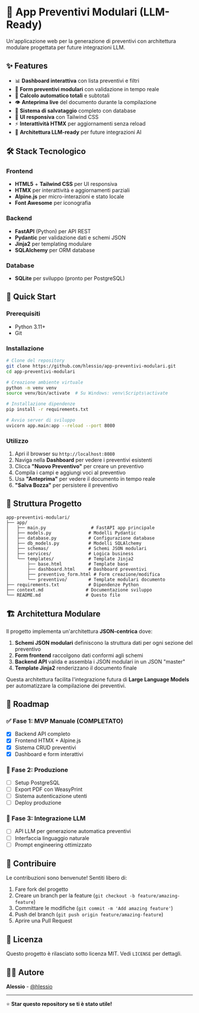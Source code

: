 # 🧾 App Preventivi Modulari (LLM-Ready)

Un'applicazione web per la generazione di preventivi con architettura modulare progettata per future integrazioni LLM.

## ✨ Features

- 📊 **Dashboard interattiva** con lista preventivi e filtri
- 📝 **Form preventivi modulari** con validazione in tempo reale
- 🧮 **Calcolo automatico totali** e subtotali
- 👁️ **Anteprima live** del documento durante la compilazione
- 💾 **Sistema di salvataggio** completo con database
- 📱 **UI responsiva** con Tailwind CSS
- ⚡ **Interattività HTMX** per aggiornamenti senza reload
- 🔧 **Architettura LLM-ready** per future integrazioni AI

## 🛠️ Stack Tecnologico

### Frontend
- **HTML5** + **Tailwind CSS** per UI responsiva
- **HTMX** per interattività e aggiornamenti parziali
- **Alpine.js** per micro-interazioni e stato locale
- **Font Awesome** per iconografia

### Backend
- **FastAPI** (Python) per API REST
- **Pydantic** per validazione dati e schemi JSON
- **Jinja2** per templating modulare
- **SQLAlchemy** per ORM database

### Database
- **SQLite** per sviluppo (pronto per PostgreSQL)

## 🚀 Quick Start

### Prerequisiti
- Python 3.11+
- Git

### Installazione

```bash
# Clone del repository
git clone https://github.com/hlessio/app-preventivi-modulari.git
cd app-preventivi-modulari

# Creazione ambiente virtuale
python -m venv venv
source venv/bin/activate  # Su Windows: venv\Scripts\activate

# Installazione dipendenze
pip install -r requirements.txt

# Avvio server di sviluppo
uvicorn app.main:app --reload --port 8080
```

### Utilizzo

1. Apri il browser su `http://localhost:8080`
2. Naviga nella **Dashboard** per vedere i preventivi esistenti
3. Clicca **"Nuovo Preventivo"** per creare un preventivo
4. Compila i campi e aggiungi voci al preventivo
5. Usa **"Anteprima"** per vedere il documento in tempo reale
6. **"Salva Bozza"** per persistere il preventivo

## 📁 Struttura Progetto

```
app-preventivi-modulari/
├── app/
│   ├── main.py                 # FastAPI app principale
│   ├── models.py              # Modelli Pydantic
│   ├── database.py            # Configurazione database
│   ├── db_models.py           # Modelli SQLAlchemy
│   ├── schemas/               # Schemi JSON modulari
│   ├── services/              # Logica business
│   └── templates/             # Template Jinja2
│       ├── base.html          # Template base
│       ├── dashboard.html     # Dashboard preventivi
│       ├── preventivo_form.html # Form creazione/modifica
│       └── preventivo/        # Template modulari documento
├── requirements.txt           # Dipendenze Python
├── context.md                # Documentazione sviluppo
└── README.md                 # Questo file
```

## 🏗️ Architettura Modulare

Il progetto implementa un'architettura **JSON-centrica** dove:

1. **Schemi JSON modulari** definiscono la struttura dati per ogni sezione del preventivo
2. **Form frontend** raccolgono dati conformi agli schemi
3. **Backend API** valida e assembla i JSON modulari in un JSON "master"
4. **Template Jinja2** renderizzano il documento finale

Questa architettura facilita l'integrazione futura di **Large Language Models** per automatizzare la compilazione dei preventivi.

## 🔮 Roadmap

### ✅ Fase 1: MVP Manuale (COMPLETATO)
- [x] Backend API completo
- [x] Frontend HTMX + Alpine.js
- [x] Sistema CRUD preventivi
- [x] Dashboard e form interattivi

### 🚧 Fase 2: Produzione
- [ ] Setup PostgreSQL
- [ ] Export PDF con WeasyPrint
- [ ] Sistema autenticazione utenti
- [ ] Deploy produzione

### 🤖 Fase 3: Integrazione LLM
- [ ] API LLM per generazione automatica preventivi
- [ ] Interfaccia linguaggio naturale
- [ ] Prompt engineering ottimizzato

## 🤝 Contribuire

Le contribuzioni sono benvenute! Sentiti libero di:

1. Fare fork del progetto
2. Creare un branch per la feature (`git checkout -b feature/amazing-feature`)
3. Committare le modifiche (`git commit -m 'Add amazing feature'`)
4. Push del branch (`git push origin feature/amazing-feature`)
5. Aprire una Pull Request

## 📄 Licenza

Questo progetto è rilasciato sotto licenza MIT. Vedi `LICENSE` per dettagli.

## 👨‍💻 Autore

**Alessio** - [@hlessio](https://github.com/hlessio)

---

⭐ **Star questo repository se ti è stato utile!** 